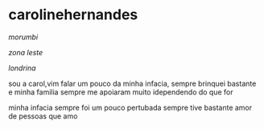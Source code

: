 <h1>carolinehernandes</h1>
<p><em>morumbi</em></p>
<p><em>zona leste</em>
<p><em>londrina</em>
<p>sou a carol,vim falar um pouco da minha infacia, sempre brinquei bastante e minha familia sempre me apoiaram muito idependendo do que for
<p>minha infacia sempre foi um pouco pertubada sempre tive bastante amor de pessoas que amo</p>
<p></p>
